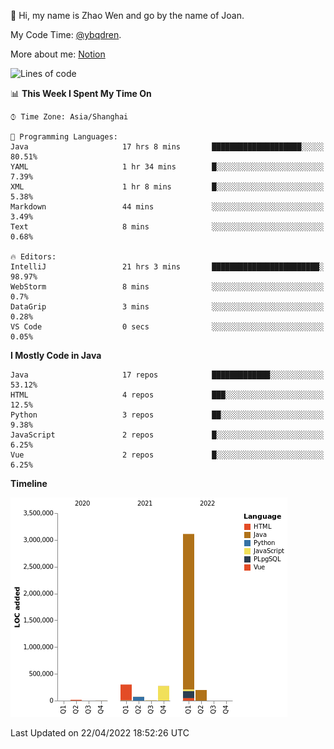 :wave: Hi, my name is Zhao Wen and go by the name of Joan.

My Code Time: [@ybqdren](https://wakatime.com/@ybqdren).

More about me: [Notion](https://ybqdren.notion.site/ybqdren/Wen-Zhao-Java-03c1dd267cf5427c908cc5a01541717e)


<!--START_SECTION:waka-->
![Lines of code](https://img.shields.io/badge/From%20Hello%20World%20I%27ve%20Written-4%20Million%20lines%20of%20code-blue)

📊 **This Week I Spent My Time On** 

```text
⌚︎ Time Zone: Asia/Shanghai

💬 Programming Languages: 
Java                     17 hrs 8 mins       ████████████████████░░░░░   80.51% 
YAML                     1 hr 34 mins        █░░░░░░░░░░░░░░░░░░░░░░░░   7.39% 
XML                      1 hr 8 mins         █░░░░░░░░░░░░░░░░░░░░░░░░   5.38% 
Markdown                 44 mins             ░░░░░░░░░░░░░░░░░░░░░░░░░   3.49% 
Text                     8 mins              ░░░░░░░░░░░░░░░░░░░░░░░░░   0.68%

🔥 Editors: 
IntelliJ                 21 hrs 3 mins       ████████████████████████░   98.97% 
WebStorm                 8 mins              ░░░░░░░░░░░░░░░░░░░░░░░░░   0.7% 
DataGrip                 3 mins              ░░░░░░░░░░░░░░░░░░░░░░░░░   0.28% 
VS Code                  0 secs              ░░░░░░░░░░░░░░░░░░░░░░░░░   0.05%

```

**I Mostly Code in Java** 

```text
Java                     17 repos            █████████████░░░░░░░░░░░░   53.12% 
HTML                     4 repos             ███░░░░░░░░░░░░░░░░░░░░░░   12.5% 
Python                   3 repos             ██░░░░░░░░░░░░░░░░░░░░░░░   9.38% 
JavaScript               2 repos             █░░░░░░░░░░░░░░░░░░░░░░░░   6.25% 
Vue                      2 repos             █░░░░░░░░░░░░░░░░░░░░░░░░   6.25%

```


**Timeline**

![Chart not found](https://raw.githubusercontent.com/ybqdren/ybqdren/main/charts/bar_graph.png) 


 Last Updated on 22/04/2022 18:52:26 UTC
<!--END_SECTION:waka-->

